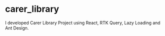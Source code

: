 # carer_library
I developed Carer Library Project using React, RTK Query, Lazy Loading and Ant Design.
